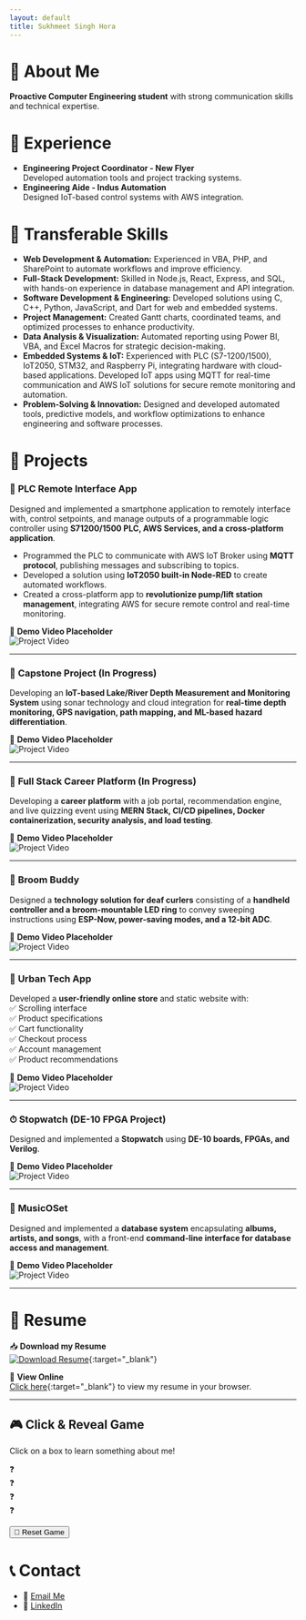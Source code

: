 ```yaml
---
layout: default
title: Sukhmeet Singh Hora
---
```


# 👋 About Me
**Proactive Computer Engineering student** with strong communication skills and technical expertise.

# 💼 Experience
- **Engineering Project Coordinator - New Flyer**  
  Developed automation tools and project tracking systems.
- **Engineering Aide - Indus Automation**  
  Designed IoT-based control systems with AWS integration.

# 🚀 Transferable Skills
- **Web Development & Automation:** Experienced in VBA, PHP, and SharePoint to automate workflows and improve efficiency.  
- **Full-Stack Development:** Skilled in Node.js, React, Express, and SQL, with hands-on experience in database management and API integration.  
- **Software Development & Engineering:** Developed solutions using C, C++, Python, JavaScript, and Dart for web and embedded systems.  
- **Project Management:** Created Gantt charts, coordinated teams, and optimized processes to enhance productivity.  
- **Data Analysis & Visualization:** Automated reporting using Power BI, VBA, and Excel Macros for strategic decision-making.  
- **Embedded Systems & IoT:** Experienced with PLC (S7-1200/1500), IoT2050, STM32, and Raspberry Pi, integrating hardware with cloud-based applications. Developed IoT apps using MQTT for real-time communication and AWS IoT solutions for secure remote monitoring and automation.  
- **Problem-Solving & Innovation:** Designed and developed automated tools, predictive models, and workflow optimizations to enhance engineering and software processes. 

# 📂 Projects

### 📱 **PLC Remote Interface App**
Designed and implemented a smartphone application to remotely interface with, control setpoints, and manage outputs of a programmable logic controller using **S71200/1500 PLC, AWS Services, and a cross-platform application**.  
- Programmed the PLC to communicate with AWS IoT Broker using **MQTT protocol**, publishing messages and subscribing to topics.  
- Developed a solution using **IoT2050 built-in Node-RED** to create automated workflows.  
- Created a cross-platform app to **revolutionize pump/lift station management**, integrating AWS for secure remote control and real-time monitoring.  

🎥 **Demo Video Placeholder**  
![Project Video](https://via.placeholder.com/800x400.png?text=Project+Demo)  

---

### 🌊 **Capstone Project (In Progress)**
Developing an **IoT-based Lake/River Depth Measurement and Monitoring System** using sonar technology and cloud integration for **real-time depth monitoring, GPS navigation, path mapping, and ML-based hazard differentiation**.  

🎥 **Demo Video Placeholder**  
![Project Video](https://via.placeholder.com/800x400.png?text=Project+Demo)  

---

### 💼 **Full Stack Career Platform (In Progress)**
Developing a **career platform** with a job portal, recommendation engine, and live quizzing event using **MERN Stack, CI/CD pipelines, Docker containerization, security analysis, and load testing**.  

🎥 **Demo Video Placeholder**  
![Project Video](https://via.placeholder.com/800x400.png?text=Project+Demo)  

---

### 🏒 **Broom Buddy**
Designed a **technology solution for deaf curlers** consisting of a **handheld controller and a broom-mountable LED ring** to convey sweeping instructions using **ESP-Now, power-saving modes, and a 12-bit ADC**.  

🎥 **Demo Video Placeholder**  
![Project Video](https://via.placeholder.com/800x400.png?text=Project+Demo)  

---

### 🛒 **Urban Tech App**
Developed a **user-friendly online store** and static website with:  
✅ Scrolling interface  
✅ Product specifications  
✅ Cart functionality  
✅ Checkout process  
✅ Account management  
✅ Product recommendations  

🎥 **Demo Video Placeholder**  
![Project Video](https://via.placeholder.com/800x400.png?text=Project+Demo)  

---

### ⏱ **Stopwatch (DE-10 FPGA Project)**
Designed and implemented a **Stopwatch** using **DE-10 boards, FPGAs, and Verilog**.  

🎥 **Demo Video Placeholder**  
![Project Video](https://via.placeholder.com/800x400.png?text=Project+Demo)  

---

### 🎵 **MusicOSet**
Designed and implemented a **database system** encapsulating **albums, artists, and songs**, with a front-end **command-line interface for database access and management**.  

🎥 **Demo Video Placeholder**  
![Project Video](https://via.placeholder.com/800x400.png?text=Project+Demo)  

---

# 📄 Resume

📥 **Download my Resume**  
[![Download Resume](https://img.shields.io/badge/Download-Resume-blue?style=for-the-badge&logo=adobeacrobatreader)](Sukhmeet_Singh_Hora_Resume.pdf){:target="_blank"}

💼 **View Online**  
[Click here](Sukhmeet_Singh_Hora_Resume.pdf){:target="_blank"} to view my resume in your browser.

---

## 🎮 Click & Reveal Game  
Click on a box to learn something about me!  

<div class="game-container">
    <div class="box"><span>❓</span></div>
    <div class="box"><span>❓</span></div>
    <div class="box"><span>❓</span></div>
    <div class="box"><span>❓</span></div>
</div>

<button class="reset-btn" onclick="resetGame()">🔄 Reset Game</button>

<script>
document.addEventListener("DOMContentLoaded", function () {
    const facts = [
        "💻 I love Full-Stack Development with MERN!",
        "🔬 I worked on an IoT-based depth monitoring system.",
        "🌍 I enjoy solving real-world engineering problems.",
        "🎨 I created a cross-platform app for pump management!",
        "🚀 I'm skilled in automation using VBA and Power BI!",
        "📊 Data visualization is my superpower!",
        "🤖 I built a project using Raspberry Pi and AWS IoT!",
        "📡 MQTT and PLC programming are part of my expertise."
    ];

    function revealFact(box) {
        const randomIndex = Math.floor(Math.random() * facts.length);
        box.innerHTML = `<span>${facts[randomIndex]}</span>`;
        box.style.backgroundColor = "#28a745"; // Change color after reveal
        box.style.color = "white"; // Keep text readable
        box.classList.add("fade-in"); // Apply fade-in animation
    }

    function resetGame() {
        document.querySelectorAll(".box").forEach((box) => {
            box.innerHTML = "<span>❓</span>";
            box.style.backgroundColor = "#007BFF"; // Reset color
            box.classList.remove("fade-in"); // Remove animation class
        });
    }

    document.querySelectorAll(".box").forEach((box) => {
        box.addEventListener("click", function () {
            revealFact(this);
        });
    });

    window.resetGame = resetGame;
});
</script>

# 📞 Contact
- 📧 [Email Me](mailto:horass@myumanitoba.ca)  
- 🔗 [LinkedIn](https://linkedin.com/in/sukhmeet-hora)  
